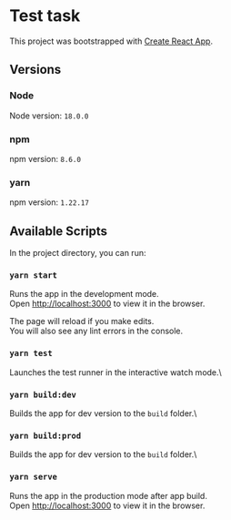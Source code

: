 # Test task

This project was bootstrapped with [Create React App](https://github.com/facebook/create-react-app).

## Versions

### Node

Node version: `18.0.0`

### npm

npm version: `8.6.0`

### yarn

npm version: `1.22.17`

## Available Scripts

In the project directory, you can run:

### `yarn start`

Runs the app in the development mode.\
Open [http://localhost:3000](http://localhost:3000) to view it in the browser.

The page will reload if you make edits.\
You will also see any lint errors in the console.

### `yarn test`

Launches the test runner in the interactive watch mode.\

### `yarn build:dev`

Builds the app for dev version to the `build` folder.\

### `yarn build:prod`

Builds the app for dev version to the `build` folder.\

### `yarn serve`

Runs the app in the production mode after app build. \
Open [http://localhost:3000](http://localhost:3000) to view it in the browser.
